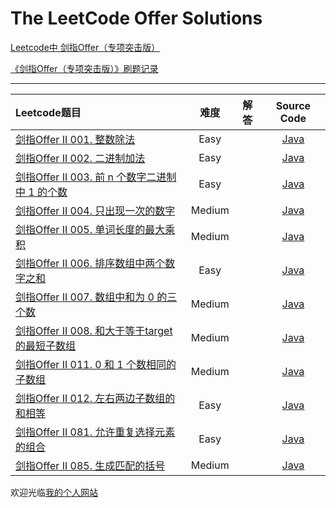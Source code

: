 # The LeetCode Offer Solutions

[Leetcode中 剑指Offer（专项突击版）](https://leetcode.cn/problem-list/e8X3pBZi/)

[《剑指Offer（专项突击版）》刷题记录](http://www.longluo.me/blog/2021/09/20/Coding-Interviews-2/)

-------------------

|   Leetcode题目   |     难度     |          解答          |   Source Code   |
|    :-----        |    :----:    |         :----:         |      :----:     |
| [剑指Offer II 001. 整数除法](https://leetcode.cn/problems/xoh6Oh/) | Easy | []()  | [Java](./Offer2_01_divide.java) |
| [剑指Offer II 002. 二进制加法](https://leetcode.cn/problems/JFETK5/) | Easy | []()  | [Java](./Offer2_02_addBinary.java) |
| [剑指Offer II 003. 前 n 个数字二进制中 1 的个数](https://leetcode.cn/problems/w3tCBm/) | Easy | []()  | [Java](./Offer2_03_countBits.java) |
| [剑指Offer II 004. 只出现一次的数字](https://leetcode.cn/problems/WGki4K/) | Medium | []()  | [Java](./Offer2_04_singleNumber.java) |
| [剑指Offer II 005. 单词长度的最大乘积](https://leetcode.cn/problems/aseY1I/) | Medium | []()  | [Java](./Offer2_05_maxProduct.java) |
| [剑指Offer II 006. 排序数组中两个数字之和](https://leetcode.cn/problems/kLl5u1/) | Easy | []()  | [Java](./Offer2_06_twoSum.java) |
| [剑指Offer II 007. 数组中和为 0 的三个数](https://leetcode.cn/problems/1fGaJU/) | Medium | []()  | [Java](./Offer2_07_threeSum.java) |
| [剑指Offer II 008. 和大于等于target的最短子数组](https://leetcode.cn/problems/2VG8Kg/) | Medium | []()  | [Java](./Offer2_08_minSubArrayLen.java) |
| [剑指Offer II 011. 0 和 1 个数相同的子数组](https://leetcode.cn/problems/A1NYOS/) | Medium | []()  | [Java](./Offer2_11_findMaxLength.java) |
| [剑指Offer II 012. 左右两边子数组的和相等](https://leetcode.cn/problems/tvdfij/) | Easy | []()  | [Java](./Offer2_12_pivotIndex.java) |
| [剑指Offer II 081. 允许重复选择元素的组合](https://leetcode.cn/problems/Ygoe9J/) | Easy | []()  | [Java](./Offer2_81_combinationSum.java) |
| [剑指Offer II 085. 生成匹配的括号](https://leetcode.cn/problems/IDBivT/) | Medium | []()  | [Java](./Offer2_85_generateParenthesis.java) |


欢迎光临[我的个人网站](http://www.longluo.me)

